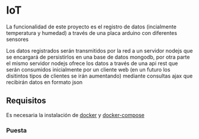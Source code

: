 # IoT
La funcionalidad de este proyecto es el registro de datos (incialmente temperatura y humedad) a través de una placa arduino con diferentes sensores

Los datos registrados serán transmitidos por la red a un servidor nodejs que se encargará de persistirlos en una base de datos mongodb, por otra parte el mismo servidor nodejs ofrece los datos a través de una api rest que serán consumidos inicialmente por un cliente web (en un futuro los disitintos tipos de clientes se irán aumentando) mediante consultas ajax que recibirán datos en formato json

## Requisitos 
Es necesaria la instalación de [docker](https://docs.docker.com/install/) y [docker-compose](https://docs.docker.com/compose/install/)

### Puesta 